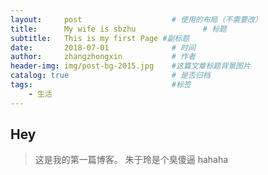 ```yaml
---
layout:     post                    # 使用的布局（不需要改）
title:      My wife is sbzhu               # 标题 
subtitle:   This is my first Page #副标题
date:       2018-07-01              # 时间
author:     zhangzhongxin           # 作者
header-img: img/post-bg-2015.jpg    #这篇文章标题背景图片
catalog: true                       # 是否归档
tags:                               #标签
    - 生活
---
```


## Hey
>这是我的第一篇博客。
>朱于玲是个臭傻逼
hahaha
